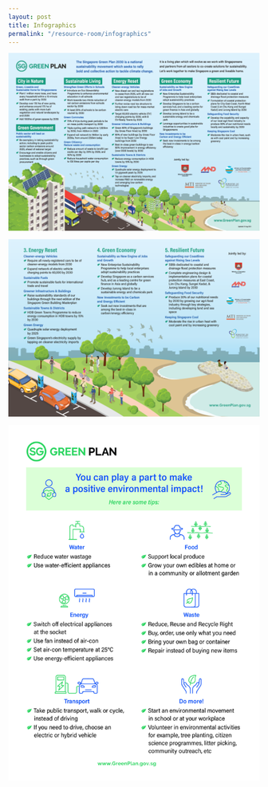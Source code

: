 ```yaml
---
layout: post
title: Infographics
permalink: "/resource-room/infographics"
---
```


![cos overview](/images/resources/cos-sgp-infographics.png)  



![](/images/resources/sgp_overview_p2.png)  



![](/images/resources/sgp_actionables.jpg)  